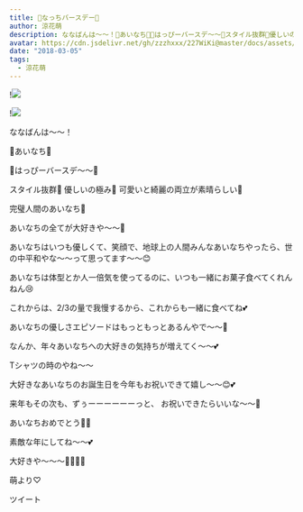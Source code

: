 ```yaml
---
title: 🍓なっちバースデー🎂
author: 涼花萌
description: ななばんは〜〜！🍓あいなち🍓🎉はっぴーバースデ〜〜🎂スタイル抜群💫優しいの極み💫可愛いと綺麗の両立が素晴らしい💫完璧人間のあいなち🍓...
avatar: https://cdn.jsdelivr.net/gh/zzzhxxx/227WiKi@master/docs/assets/photo/avatar/moe.jpg
date: "2018-03-05"
tags:
  - 涼花萌
---
```


!![](https://cdn.jsdelivr.net/gh/zzzhxxx/227WiKi-image@master/blog-image/moe-2018-03-05_1.jpg)

!![](https://cdn.jsdelivr.net/gh/zzzhxxx/227WiKi-image@master/blog-image/moe-2018-03-05_2.jpg)








ななばんは〜〜！








🍓あいなち🍓


🎉はっぴーバースデ〜〜🎂









スタイル抜群💫
優しいの極み💫
可愛いと綺麗の両立が素晴らしい💫




完璧人間のあいなち🍓



あいなちの全てが大好きや〜〜🙈





あいなちはいつも優しくて、笑顔で、地球上の人間みんなあいなちやったら、世の中平和やな〜〜って思ってます〜〜😊






あいなちは体型とか人一倍気を使ってるのに、いつも一緒にお菓子食べてくれんねん😢



これからは、2/3の量で我慢するから、これからも一緒に食べてね💕





あいなちの優しさエピソードはもっともっとあるんやで〜〜🤗









なんか、年々あいなちへの大好きの気持ちが増えてく〜〜💕








Tシャツの時のやね〜〜









大好きなあいなちのお誕生日を今年もお祝いできて嬉し〜〜😊💕




来年もその次も、ずぅーーーーーーっと、
お祝いできたらいいな〜〜🤗




あいなちおめでとう🎂💓



素敵な年にしてね〜〜💕



大好きや〜〜〜💓💓💓💓







萌より♡


ツイート



